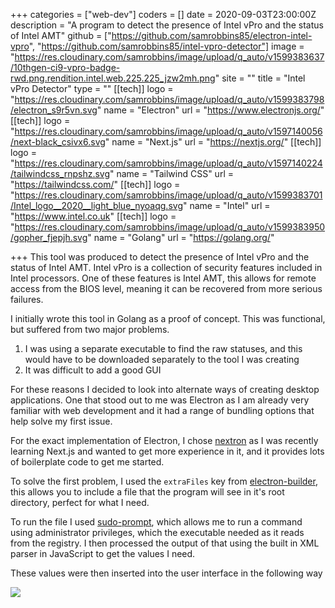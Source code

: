 +++
categories = ["web-dev"]
coders = []
date = 2020-09-03T23:00:00Z
description = "A program to detect the presence of Intel vPro and the status of Intel AMT"
github = ["https://github.com/samrobbins85/electron-intel-vpro", "https://github.com/samrobbins85/intel-vpro-detector"]
image = "https://res.cloudinary.com/samrobbins/image/upload/q_auto/v1599383637/10thgen-ci9-vpro-badge-rwd.png.rendition.intel.web.225.225_jzw2mh.png"
site = ""
title = "Intel vPro Detector"
type = ""
[[tech]]
logo = "https://res.cloudinary.com/samrobbins/image/upload/q_auto/v1599383798/electron_s9r5vn.svg"
name = "Electron"
url = "https://www.electronjs.org/"
[[tech]]
logo = "https://res.cloudinary.com/samrobbins/image/upload/q_auto/v1597140056/next-black_csivx6.svg"
name = "Next.js"
url = "https://nextjs.org/"
[[tech]]
logo = "https://res.cloudinary.com/samrobbins/image/upload/q_auto/v1597140224/tailwindcss_rnpshz.svg"
name = "Tailwind CSS"
url = "https://tailwindcss.com/"
[[tech]]
logo = "https://res.cloudinary.com/samrobbins/image/upload/q_auto/v1599383701/Intel_logo__2020__light_blue_nyoaqg.svg"
name = "Intel"
url = "https://www.intel.co.uk"
[[tech]]
logo = "https://res.cloudinary.com/samrobbins/image/upload/q_auto/v1599383950/gopher_fjepjh.svg"
name = "Golang"
url = "https://golang.org/"

+++
This tool was produced to detect the presence of Intel vPro and the status of Intel AMT. Intel vPro is a collection of security features included in Intel processors. One of these features is Intel AMT, this allows for remote access from the BIOS level, meaning it can be recovered from more serious failures.

I initially wrote this tool in Golang as a proof of concept. This was functional, but suffered from two major problems.

1. I was using a separate executable to find the raw statuses, and this would have to be downloaded separately to the tool I was creating
2. It was difficult to add a good GUI

For these reasons I decided to look into alternate ways of creating desktop applications. One that stood out to me was Electron as I am already very familiar with web development and it had a range of bundling options that help solve my first issue.

For the exact implementation of Electron, I chose [nextron](https://github.com/saltyshiomix/nextron) as I was recently learning Next.js and wanted to get more experience in it, and it provides lots of boilerplate code to get me started.

To solve the first problem, I used the `extraFiles` key from [electron-builder](https://www.electron.build/), this allows you to include a file that the program will see in it's root directory, perfect for what I need.

To run the file I used [sudo-prompt](https://www.npmjs.com/package/sudo-prompt), which allows me to run a command using administrator privileges, which the executable needed as it reads from the registry. I then processed the output of that using the built in XML parser in JavaScript to get the values I need.

These values were then inserted into the user interface in the following way

![](https://res.cloudinary.com/samrobbins/image/upload/v1600508183/Intel_Result_ewxzwi.png)